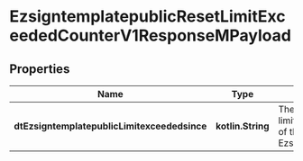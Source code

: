 
# EzsigntemplatepublicResetLimitExceededCounterV1ResponseMPayload

## Properties
| Name | Type | Description | Notes |
| ------------ | ------------- | ------------- | ------------- |
| **dtEzsigntemplatepublicLimitexceededsince** | **kotlin.String** | The limitexceededsince of the Ezsigntemplatepublic |  |



